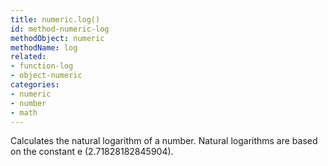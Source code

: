 ```yaml
---
title: numeric.log()
id: method-numeric-log
methodObject: numeric
methodName: log
related:
- function-log
- object-numeric
categories:
- numeric
- number
- math
---
```


Calculates the natural logarithm of a number. Natural
logarithms are based on the constant e (2.71828182845904).
